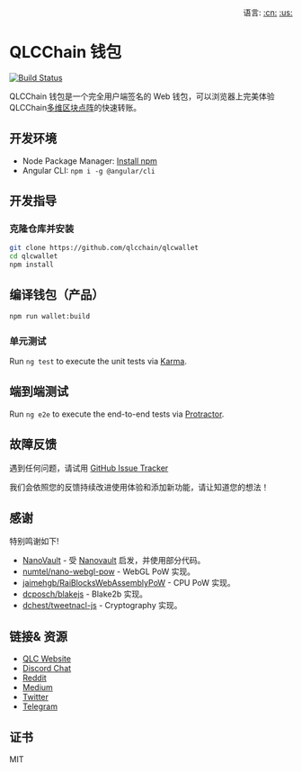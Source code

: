 <div align="right">语言:
<a title="中文" href="#/zh-cn/README.md">:cn:</a>
<a title="英文" href="#README.md">:us:</a></div>

# QLCChain 钱包

[![Build Status](https://travis-ci.com/qlcchain/QLCWallet.svg?branch=master)](https://travis-ci.com/qlcchain/QLCWallet)

QLCChain 钱包是一个完全用户端签名的 Web 钱包，可以浏览器上完美体验 QLCChain[多维区块点阵](https://qlcchain.org)的快速转账。

## 开发环境

- Node Package Manager: [Install npm](https://www.npmjs.com/get-npm)
- Angular CLI: `npm i -g @angular/cli`

## 开发指导

### 克隆仓库并安装

```bash
git clone https://github.com/qlcchain/qlcwallet
cd qlcwallet
npm install
```

## 编译钱包（产品）

```bash
npm run wallet:build
```

### 单元测试

Run `ng test` to execute the unit tests via [Karma](https://karma-runner.github.io).

## 端到端测试

Run `ng e2e` to execute the end-to-end tests via [Protractor](http://www.protractortest.org/).

## 故障反馈

遇到任何问题，请试用 [GitHub Issue Tracker](https://github.com/qlcchain/qlcwallet/issues)

我们会依照您的反馈持续改进使用体验和添加新功能，请让知道您的想法！

## 感谢

特别鸣谢如下!

- [NanoVault](https://github.com/cronoh/nanovault) - 受 [Nanovault](https://nanovault.io/) 启发，并使用部分代码。
- [numtel/nano-webgl-pow](https://github.com/numtel/nano-webgl-pow) - WebGL PoW 实现。
- [jaimehgb/RaiBlocksWebAssemblyPoW](https://github.com/jaimehgb/RaiBlocksWebAssemblyPoW) - CPU PoW 实现。
- [dcposch/blakejs](https://github.com/dcposch/blakejs) - Blake2b 实现。
- [dchest/tweetnacl-js](https://github.com/dchest/tweetnacl-js) - Cryptography 实现。

## 链接& 资源

- [QLC Website](https://qlcchain.org)
- [Discord Chat](https://discord.gg/JnCnhjr)
- [Reddit](https://www.reddit.com/r/Qlink/)
- [Medium](https://medium.com/qlc-chain)
- [Twitter](https://twitter.com/QLCchain)
- [Telegram](https://t.me/qlinkmobile)

## 证书

MIT
